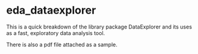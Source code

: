# eda_dataexplorer
This is a quick breakdown of the library package DataExplorer and its uses as a fast, exploratory data analysis tool.

There is also a pdf file attached as a sample.
